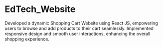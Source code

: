 # EdTech_Website
Developed a dynamic Shopping Cart Website using React JS, empowering users to browse and add products to their cart seamlessly. Implemented responsive design and smooth user interactions, enhancing the overall shopping experience.
